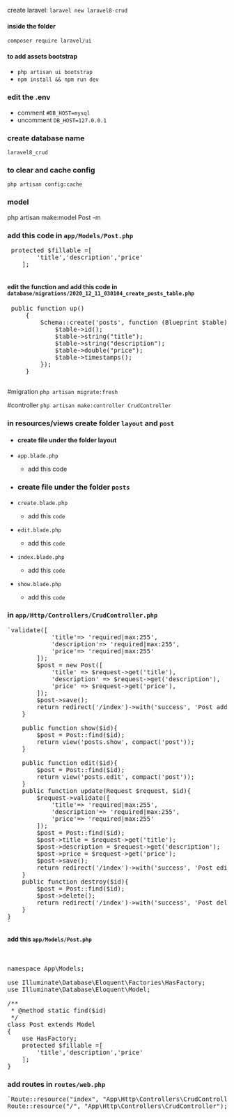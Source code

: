 create laravel:
`laravel new laravel8-crud`

#### inside the folder
`composer require laravel/ui`

#### to add assets bootstrap
* `php artisan ui bootstrap`
* `npm install && npm run dev`


### edit the .env
* comment  `#DB_HOST=mysql`
* uncomment `DB_HOST=127.0.0.1`

### create database name
`laravel8_crud`

### to clear and cache config
`php artisan config:cache`

### model
php artisan make:model Post -m

### add this code in `app/Models/Post.php`
<pre>
 protected $fillable =[
        'title','description','price'
    ];
	
</pre>

#### edit the function and add this code in `database/migrations/2020_12_11_030104_create_posts_table.php`
 <pre>
 public function up()
     {
         Schema::create('posts', function (Blueprint $table) {
             $table->id();
             $table->string("title");
             $table->string("description");
             $table->double("price");
             $table->timestamps();
         });
     }
 </pre>

#migration 
`php artisan migrate:fresh`


#controller
`php artisan make:controller CrudController`


### in resources/views create folder `layout` and `post`
* #### create file under the folder layout
* `app.blade.php`
  * add this code 
  

* ### create file under the folder `posts`
* `create.blade.php`
  * add this `code`
 
* `edit.blade.php`
   * add this `code` 

* `index.blade.php`
  * add this `code`

* `show.blade.php`
  * add this `code`



### in `app/Http/Controllers/CrudController.php`
<pre>
`<?php

namespace App\Http\Controllers;

use App\Models\Post;
use Illuminate\Http\Request;

class CrudController extends Controller
{
    //
    public function index(){
        $index  = Post::all();
        return view("posts.index", compact("index"));
    }

    public function create(){
        return view("posts.create");
    }

    public function store(Request $request){
        $request->validate([
            'title'=> 'required|max:255',
            'description'=> 'required|max:255',
            'price'=> 'required|max:255'
        ]);
        $post = new Post([
            'title' => $request->get('title'),
            'description' => $request->get('description'),
            'price' => $request->get('price'),
        ]);
        $post->save();
        return redirect('/index')->with('success', 'Post added successfully!');
    }

    public function show($id){
        $post = Post::find($id);
        return view('posts.show', compact('post'));
    }

    public function edit($id){
        $post = Post::find($id);
        return view('posts.edit', compact('post'));
    }
    public function update(Request $request, $id){
        $request->validate([
            'title'=> 'required|max:255',
            'description'=> 'required|max:255',
            'price'=> 'required|max:255'
        ]);
        $post = Post::find($id);
        $post->title = $request->get('title');
        $post->description = $request->get('description');
        $post->price = $request->get('price');
        $post->save();
        return redirect('/index')->with('success', 'Post edited successfully!');
    }
    public function destroy($id){
        $post = Post::find($id);
        $post->delete();
        return redirect('/index')->with('success', 'Post deleted!');
    }
}
`
</pre>
#### add this `app/Models/Post.php`
<pre>


namespace App\Models;

use Illuminate\Database\Eloquent\Factories\HasFactory;
use Illuminate\Database\Eloquent\Model;

/**
 * @method static find($id)
 */
class Post extends Model
{
    use HasFactory;
    protected $fillable =[
        'title','description','price'
    ];
}
</pre>
### add routes in `routes/web.php`
<pre>
`Route::resource("index", "App\Http\Controllers\CrudController");
Route::resource("/", "App\Http\Controllers\CrudController");`
</pre>
